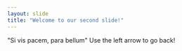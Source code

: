 ```yaml
---
layout: slide
title: "Welcome to our second slide!"
---
```

"Si vis pacem, para bellum"
Use the left arrow to go back!
